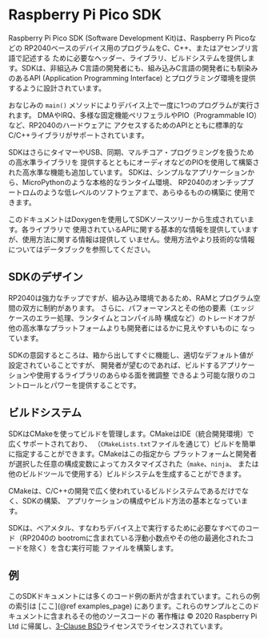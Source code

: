 # Raspberry Pi Pico SDK

Raspberry Pi Pico SDK (Software Development Kit)は、Raspberry Pi Picoなどの
RP2040ベースのデバイス用のプログラムをC、C++、またはアセンブリ言語で記述する
ために必要なヘッダー、ライブラリ、ビルドシステムを提供します。SDKは、非組込み
C言語の開発者にも、組み込みC言語の開発者にも馴染みのあるAPI (Application
Programming Interface) とプログラミング環境を提供するように設計されています。

おなじみの `main()` メソッドによりデバイス上で一度に1つのプログラムが実行されます。
DMAやIRQ、多様な固定機能ペリフェラルやPIO（Programmable IO）など、RP2040のハードウェアに
アクセスするためのAPIとともに標準的なC/C++ライブラリがサポートされています。

SDKはさらにタイマーやUSB、同期、マルチコア・プログラミングを扱うための高水準ライブラリを
提供するとともにオーディオなどのPIOを使用して構築された高水準な機能も追加しています。
SDKは、シンプルなアプリケーションから、MicroPythonのような本格的なランタイム環境、
RP2040のオンチップブートロムのような低レベルのソフトウェアまで、あらゆるものの構築に
使用できます。

このドキュメントはDoxygenを使用してSDKソースツリーから生成されています。各ライブラリで
使用されているAPIに関する基本的な情報を提供していますが、使用方法に関する情報は提供して
いません。使用方法やより技術的な情報についてはデータブックを参照してください。

## SDKのデザイン

RP2040は強力なチップですが、組み込み環境であるため、RAMとプログラム空間の双方に制約があります。
さらに、パフォーマンスとその他の要素（エッジケースのエラー処理、ランタイムとコンパイル時
構成など）のトレードオフが他の高水準なプラットフォームよりも開発者にはるかに見えやすいものに
なっています。

SDKの意図するところは、箱から出してすぐに機能し、適切なデフォルト値が設定されていることですが、
開発者が望むのであれば、ビルドするアプリケーションや使用するライブラリのあらゆる面を微調整
できるよう可能な限りのコントロールとパワーを提供することです。

## ビルドシステム

SDKはCMakeを使ってビルドを管理します。CMakeはIDE（統合開発環境）で広くサポートされており、
（`CMakeLists.txt`ファイルを通じて）ビルドを簡単に指定することができます。CMakeはこの指定から
プラットフォームと開発者が選択した任意の構成変数によってカスタマイズされた（`make`、`ninja`、
または他のビルドツールで使用する）ビルドシステムを生成することができます。

CMakeは、C/C++の開発で広く使われているビルドシステムであるだけでなく、SDKの構築、
アプリケーションの構成やビルド方法の基本となっています。

SDKは、ベアメタル、すなわちデバイス上で実行するために必要なすべてのコード（RP2040の
bootromに含まれている浮動小数点やその他の最適化されたコードを除く）を含む実行可能
ファイルを構築します。

## 例

このSDKドキュメントには多くのコード例の断片が含まれています。これらの例の索引は [ここ](@ref examples_page) にあります。これらのサンプルとこのドキュメントに含まれるその他のソースコードの
著作権は &copy; 2020 Raspberry Pi Ltd  に帰属し、[3-Clause BSD](https://opensource.org/licenses/BSD-3-Clause)ライセンスでライセンスされています。
